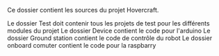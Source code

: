 Ce dossier contient les sources du projet Hovercraft.

Le dossier Test doit contenir tous les projets de test pour les différents modules du projet
Le dossier Device contient le code pour l'arduino
Le dossier Ground station contient le code de contrôle du robot
Le dossier onboard comuter contient le code pour la raspbarry
